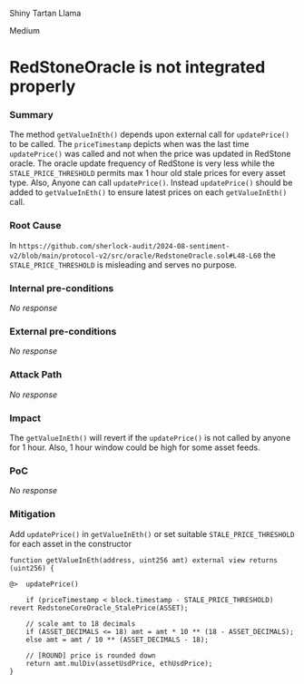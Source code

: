 Shiny Tartan Llama

Medium

# RedStoneOracle is not integrated properly

### Summary

The method `getValueInEth()` depends upon external call for `updatePrice()` to be called. The `priceTimestamp` depicts when was the last time `updatePrice()` was called and not when the price was updated in RedStone oracle. The oracle update frequency of RedStone is very less while the `STALE_PRICE_THRESHOLD` permits max 1 hour old stale prices for every asset type. Also, Anyone can call `updatePrice()`. Instead `updatePrice()` should be added to `getValueInEth()` to ensure latest prices on each `getValueInEth()` call. 

### Root Cause

In `https://github.com/sherlock-audit/2024-08-sentiment-v2/blob/main/protocol-v2/src/oracle/RedstoneOracle.sol#L48-L60` the `STALE_PRICE_THRESHOLD` is misleading and serves no purpose.

### Internal pre-conditions

_No response_

### External pre-conditions

_No response_

### Attack Path

_No response_

### Impact

The `getValueInEth()` will revert if the `updatePrice()` is not called by anyone for 1 hour. Also, 1 hour window could be high for some asset feeds.

### PoC

_No response_

### Mitigation

Add `updatePrice()` in `getValueInEth()` or set suitable `STALE_PRICE_THRESHOLD` for each asset in the constructor

```solidity
function getValueInEth(address, uint256 amt) external view returns (uint256) {
    
@>  updatePrice()

    if (priceTimestamp < block.timestamp - STALE_PRICE_THRESHOLD) revert RedstoneCoreOracle_StalePrice(ASSET);

    // scale amt to 18 decimals
    if (ASSET_DECIMALS <= 18) amt = amt * 10 ** (18 - ASSET_DECIMALS);
    else amt = amt / 10 ** (ASSET_DECIMALS - 18);

    // [ROUND] price is rounded down
    return amt.mulDiv(assetUsdPrice, ethUsdPrice);
}
```